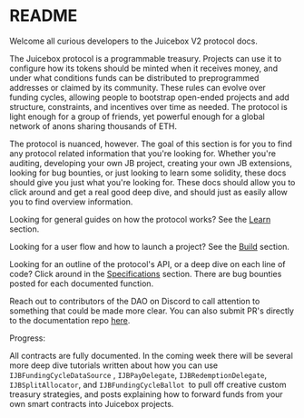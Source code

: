 # README

Welcome all curious developers to the Juicebox V2 protocol docs.

The Juicebox protocol is a programmable treasury. Projects can use it to configure how its tokens should be minted when it receives money, and under what conditions funds can be distributed to preprogrammed addresses or claimed by its community. These rules can evolve over funding cycles, allowing people to bootstrap open-ended projects and add structure, constraints, and incentives over time as needed. The protocol is light enough for a group of friends, yet powerful enough for a global network of anons sharing thousands of ETH.

The protocol is nuanced, however. The goal of this section is for you to find any protocol related information that you're looking for. Whether you're auditing, developing your own JB project, creating your own JB extensions, looking for bug bounties, or just looking to learn some solidity, these docs should give you just what you're looking for. These docs should allow you to click around and get a real good deep dive, and should just as easily allow you to find overview information.

Looking for general guides on how the protocol works? See the [Learn](learn/overview.md) section.

Looking for a user flow and how to launch a project? See the [Build](build/getting-started.md) section.

Looking for an outline of the protocol's API, or a deep dive on each line of code? Click around in the [Specifications](specifications/contracts/) section. There are bug bounties posted for each documented function.

Reach out to contributors of the DAO on Discord to call attention to something that could be made more clear. You can also submit PR's directly to the documentation repo [here](https://github.com/jbx-protocol/juice-docs).

Progress:

All contracts are fully documented. In the coming week there will be several more deep dive tutorials written about how you can use `IJBFundingCycleDataSource` , `IJBPayDelegate`, `IJBRedemptionDelegate`, `IJBSplitAllocator`, and `IJBFundingCycleBallot `to pull off creative custom treasury strategies, and posts explaining how to forward funds from your own smart contracts into Juicebox projects.

